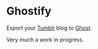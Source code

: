 # Ghostify

Export your [Tumblr](https://tumblr.com) blog to [Ghost](https://ghost.org).

Very much a work in progress.
